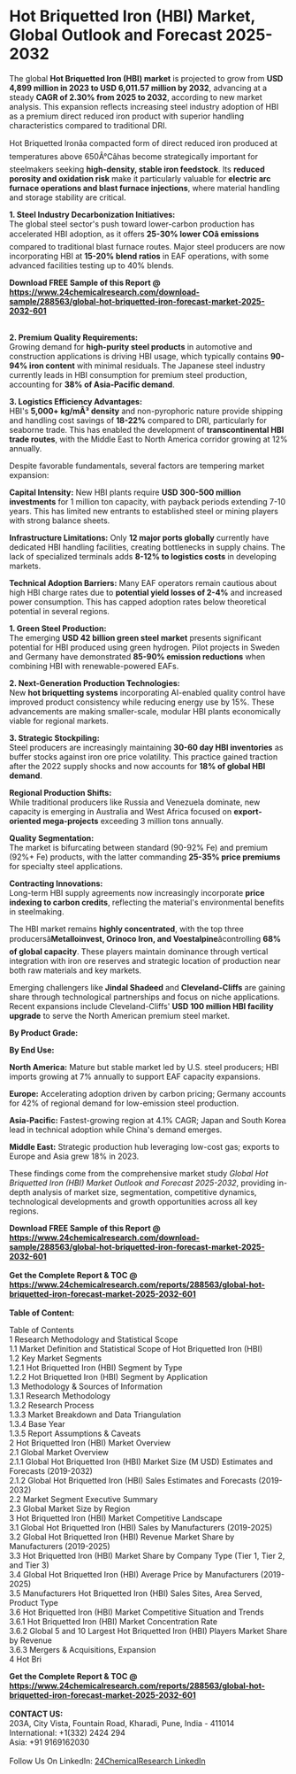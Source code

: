 <h1>Hot Briquetted Iron (HBI) Market, Global Outlook and Forecast 2025-2032</h1><p>The global <strong>Hot Briquetted Iron (HBI) market</strong> is projected to grow from <strong>USD 4,899 million in 2023 to USD 6,011.57 million by 2032</strong>, advancing at a steady <strong>CAGR of 2.30% from 2025 to 2032</strong>, according to new market analysis. This expansion reflects increasing steel industry adoption of HBI as a premium direct reduced iron product with superior handling characteristics compared to traditional DRI.</p><p>Hot Briquetted Ironâa compacted form of direct reduced iron produced at temperatures above 650Â°Câhas become strategically important for steelmakers seeking <strong>high-density, stable iron feedstock</strong>. Its <strong>reduced porosity and oxidation risk</strong> make it particularly valuable for <strong>electric arc furnace operations and blast furnace injections</strong>, where material handling and storage stability are critical.</p><p><strong>1. Steel Industry Decarbonization Initiatives:</strong><br>
The global steel sector's push toward lower-carbon production has accelerated HBI adoption, as it offers <strong>25-30% lower COâ emissions</strong> compared to traditional blast furnace routes. Major steel producers are now incorporating HBI at <strong>15-20% blend ratios</strong> in EAF operations, with some advanced facilities testing up to 40% blends.</p><div><b>Download FREE Sample of this Report @ 
            <a href="https://www.24chemicalresearch.com/download-sample/288563/global-hot-briquetted-iron-forecast-market-2025-2032-601">
            https://www.24chemicalresearch.com/download-sample/288563/global-hot-briquetted-iron-forecast-market-2025-2032-601</a></b></div><br><p><strong>2. Premium Quality Requirements:</strong><br>
Growing demand for <strong>high-purity steel products</strong> in automotive and construction applications is driving HBI usage, which typically contains <strong>90-94% iron content</strong> with minimal residuals. The Japanese steel industry currently leads in HBI consumption for premium steel production, accounting for <strong>38% of Asia-Pacific demand</strong>.</p><p><strong>3. Logistics Efficiency Advantages:</strong><br>
HBI's <strong>5,000+ kg/mÂ³ density</strong> and non-pyrophoric nature provide shipping and handling cost savings of <strong>18-22%</strong> compared to DRI, particularly for seaborne trade. This has enabled the development of <strong>transcontinental HBI trade routes</strong>, with the Middle East to North America corridor growing at 12% annually.</p><p>Despite favorable fundamentals, several factors are tempering market expansion:</p><p><strong>Capital Intensity:</strong> New HBI plants require <strong>USD 300-500 million investments</strong> for 1 million ton capacity, with payback periods extending 7-10 years. This has limited new entrants to established steel or mining players with strong balance sheets.</p><p><strong>Infrastructure Limitations:</strong> Only <strong>12 major ports globally</strong> currently have dedicated HBI handling facilities, creating bottlenecks in supply chains. The lack of specialized terminals adds <strong>8-12% to logistics costs</strong> in developing markets.</p><p><strong>Technical Adoption Barriers:</strong> Many EAF operators remain cautious about high HBI charge rates due to <strong>potential yield losses of 2-4%</strong> and increased power consumption. This has capped adoption rates below theoretical potential in several regions.</p><p><strong>1. Green Steel Production:</strong><br>
The emerging <strong>USD 42 billion green steel market</strong> presents significant potential for HBI produced using green hydrogen. Pilot projects in Sweden and Germany have demonstrated <strong>85-90% emission reductions</strong> when combining HBI with renewable-powered EAFs.</p><p><strong>2. Next-Generation Production Technologies:</strong><br>
New <strong>hot briquetting systems</strong> incorporating AI-enabled quality control have improved product consistency while reducing energy use by 15%. These advancements are making smaller-scale, modular HBI plants economically viable for regional markets.</p><p><strong>3. Strategic Stockpiling:</strong><br>
Steel producers are increasingly maintaining <strong>30-60 day HBI inventories</strong> as buffer stocks against iron ore price volatility. This practice gained traction after the 2022 supply shocks and now accounts for <strong>18% of global HBI demand</strong>.</p><p><strong>Regional Production Shifts:</strong><br>
	While traditional producers like Russia and Venezuela dominate, new capacity is emerging in Australia and West Africa focused on <strong>export-oriented mega-projects</strong> exceeding 3 million tons annually.</p><p><strong>Quality Segmentation:</strong><br>
	The market is bifurcating between standard (90-92% Fe) and premium (92%+ Fe) products, with the latter commanding <strong>25-35% price premiums</strong> for specialty steel applications.</p><p><strong>Contracting Innovations:</strong><br>
	Long-term HBI supply agreements now increasingly incorporate <strong>price indexing to carbon credits</strong>, reflecting the material's environmental benefits in steelmaking.</p><p>The HBI market remains <strong>highly concentrated</strong>, with the top three producersâ<strong>Metalloinvest, Orinoco Iron, and Voestalpine</strong>âcontrolling <strong>68% of global capacity</strong>. These players maintain dominance through vertical integration with iron ore reserves and strategic location of production near both raw materials and key markets.</p><p>Emerging challengers like <strong>Jindal Shadeed</strong> and <strong>Cleveland-Cliffs</strong> are gaining share through technological partnerships and focus on niche applications. Recent expansions include Cleveland-Cliffs' <strong>USD 100 million HBI facility upgrade</strong> to serve the North American premium steel market.</p><p><strong>By Product Grade:</strong></p><p><strong>By End Use:</strong></p><p><strong>North America:</strong> Mature but stable market led by U.S. steel producers; HBI imports growing at 7% annually to support EAF capacity expansions.</p><p><strong>Europe:</strong> Accelerating adoption driven by carbon pricing; Germany accounts for 42% of regional demand for low-emission steel production.</p><p><strong>Asia-Pacific:</strong> Fastest-growing region at 4.1% CAGR; Japan and South Korea lead in technical adoption while China's demand emerges.</p><p><strong>Middle East:</strong> Strategic production hub leveraging low-cost gas; exports to Europe and Asia grew 18% in 2023.</p><p>These findings come from the comprehensive market study <em>Global Hot Briquetted Iron (HBI) Market Outlook and Forecast 2025-2032</em>, providing in-depth analysis of market size, segmentation, competitive dynamics, technological developments and growth opportunities across all key regions.</p><div><b>Download FREE Sample of this Report @ 
            <a href="https://www.24chemicalresearch.com/download-sample/288563/global-hot-briquetted-iron-forecast-market-2025-2032-601">
            https://www.24chemicalresearch.com/download-sample/288563/global-hot-briquetted-iron-forecast-market-2025-2032-601</a></b></div><br><div><b>Get the Complete Report & TOC @ 
            <a href="https://www.24chemicalresearch.com/reports/288563/global-hot-briquetted-iron-forecast-market-2025-2032-601">
            https://www.24chemicalresearch.com/reports/288563/global-hot-briquetted-iron-forecast-market-2025-2032-601</a></b></div><br>
            <b>Table of Content:</b><p>Table of Contents<br />
1 Research Methodology and Statistical Scope<br />
1.1 Market Definition and Statistical Scope of Hot Briquetted Iron (HBI)<br />
1.2 Key Market Segments<br />
1.2.1 Hot Briquetted Iron (HBI) Segment by Type<br />
1.2.2 Hot Briquetted Iron (HBI) Segment by Application<br />
1.3 Methodology & Sources of Information<br />
1.3.1 Research Methodology<br />
1.3.2 Research Process<br />
1.3.3 Market Breakdown and Data Triangulation<br />
1.3.4 Base Year<br />
1.3.5 Report Assumptions & Caveats<br />
2 Hot Briquetted Iron (HBI) Market Overview<br />
2.1 Global Market Overview<br />
2.1.1 Global Hot Briquetted Iron (HBI) Market Size (M USD) Estimates and Forecasts (2019-2032)<br />
2.1.2 Global Hot Briquetted Iron (HBI) Sales Estimates and Forecasts (2019-2032)<br />
2.2 Market Segment Executive Summary<br />
2.3 Global Market Size by Region<br />
3 Hot Briquetted Iron (HBI) Market Competitive Landscape<br />
3.1 Global Hot Briquetted Iron (HBI) Sales by Manufacturers (2019-2025)<br />
3.2 Global Hot Briquetted Iron (HBI) Revenue Market Share by Manufacturers (2019-2025)<br />
3.3 Hot Briquetted Iron (HBI) Market Share by Company Type (Tier 1, Tier 2, and Tier 3)<br />
3.4 Global Hot Briquetted Iron (HBI) Average Price by Manufacturers (2019-2025)<br />
3.5 Manufacturers Hot Briquetted Iron (HBI) Sales Sites, Area Served, Product Type<br />
3.6 Hot Briquetted Iron (HBI) Market Competitive Situation and Trends<br />
3.6.1 Hot Briquetted Iron (HBI) Market Concentration Rate<br />
3.6.2 Global 5 and 10 Largest Hot Briquetted Iron (HBI) Players Market Share by Revenue<br />
3.6.3 Mergers & Acquisitions, Expansion<br />
4 Hot Bri</p><div><b>Get the Complete Report & TOC @ 
            <a href="https://www.24chemicalresearch.com/reports/288563/global-hot-briquetted-iron-forecast-market-2025-2032-601">
            https://www.24chemicalresearch.com/reports/288563/global-hot-briquetted-iron-forecast-market-2025-2032-601</a></b></div><br><b>CONTACT US:</b><br>
            203A, City Vista, Fountain Road, Kharadi, Pune, India - 411014<br>
            International: +1(332) 2424 294<br>
            Asia: +91 9169162030 <br><br>
            Follow Us On LinkedIn: <a href="https://www.linkedin.com/company/24chemicalresearch/">24ChemicalResearch LinkedIn</a>